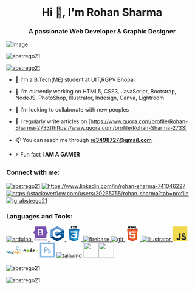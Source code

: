 <h1 align="center">Hi 👋, I'm Rohan Sharma</h1>
<h3 align="center">A passionate Web Developer & Graphic Designer</h3>
<img alt="Image" draggable="true" src="https://pbs.twimg.com/media/Ffb0LzRWIAUVVNA?format=jpg&amp;name=4096x4096" class="css-9pa8cd">


<p align="left"> <img src="https://komarev.com/ghpvc/?username=abstrego21&label=Profile%20views&color=0e75b6&style=flat" alt="abstrego21" /> </p>

<p align="left"> <a href="https://twitter.com/abstrego21" target="blank"><img src="https://img.shields.io/twitter/follow/abstrego21?logo=twitter&style=for-the-badge" alt="abstrego21" /></a> </p>

- 🔭 I'm a B.Tech(ME) student at UIT,RGPV Bhopal 

- 🌱 I’m currently working on HTML5, CSS3, JavaScript, Bootstrap, NodeJS, PhotoShop, Illustrator, Indesign, Canva, Lightroom

- 👯 I’m looking to collaborate with new peoples

- 📝 I regularly write articles on [https://www.quora.com/profile/Rohan-Sharma-2733](https://www.quora.com/profile/Rohan-Sharma-2733)

- 📫 You can reach me through **ro3498727@gmail.com**

- ⚡ Fun fact **I AM A GAMER**

<h3 align="left">Connect with me:</h3>
<p align="left">
<a href="https://twitter.com/abstrego21" target="blank"><img align="center" src="https://raw.githubusercontent.com/rahuldkjain/github-profile-readme-generator/master/src/images/icons/Social/twitter.svg" alt="abstrego21" height="30" width="40" /></a>
<a href="https://linkedin.com/in/https://www.linkedin.com/in/rohan-sharma-741046227" target="blank"><img align="center" src="https://raw.githubusercontent.com/rahuldkjain/github-profile-readme-generator/master/src/images/icons/Social/linked-in-alt.svg" alt="https://www.linkedin.com/in/rohan-sharma-741046227" height="30" width="40" /></a>
<a href="https://stackoverflow.com/users/https://stackoverflow.com/users/20265755/rohan-sharma?tab=profile" target="blank"><img align="center" src="https://raw.githubusercontent.com/rahuldkjain/github-profile-readme-generator/master/src/images/icons/Social/stack-overflow.svg" alt="https://stackoverflow.com/users/20265755/rohan-sharma?tab=profile" height="30" width="40" /></a>
<a href="https://instagram.com/ig_abstrego21" target="blank"><img align="center" src="https://raw.githubusercontent.com/rahuldkjain/github-profile-readme-generator/master/src/images/icons/Social/instagram.svg" alt="ig_abstrego21" height="30" width="40" /></a>
</p>

<h3 align="left">Languages and Tools:</h3>
<p align="left"> <a href="https://www.arduino.cc/" target="_blank" rel="noreferrer"> <img src="https://cdn.worldvectorlogo.com/logos/arduino-1.svg" alt="arduino" width="40" height="40"/> </a> <a href="https://getbootstrap.com" target="_blank" rel="noreferrer"> <img src="https://raw.githubusercontent.com/devicons/devicon/master/icons/bootstrap/bootstrap-plain-wordmark.svg" alt="bootstrap" width="40" height="40"/> </a> <a href="https://www.w3schools.com/cpp/" target="_blank" rel="noreferrer"> <img src="https://raw.githubusercontent.com/devicons/devicon/master/icons/cplusplus/cplusplus-original.svg" alt="cplusplus" width="40" height="40"/> </a> <a href="https://www.w3schools.com/css/" target="_blank" rel="noreferrer"> <img src="https://raw.githubusercontent.com/devicons/devicon/master/icons/css3/css3-original-wordmark.svg" alt="css3" width="40" height="40"/> </a> <a href="https://firebase.google.com/" target="_blank" rel="noreferrer"> <img src="https://www.vectorlogo.zone/logos/firebase/firebase-icon.svg" alt="firebase" width="40" height="40"/> </a> <a href="https://git-scm.com/" target="_blank" rel="noreferrer"> <img src="https://www.vectorlogo.zone/logos/git-scm/git-scm-icon.svg" alt="git" width="40" height="40"/> </a> <a href="https://www.w3.org/html/" target="_blank" rel="noreferrer"> <img src="https://raw.githubusercontent.com/devicons/devicon/master/icons/html5/html5-original-wordmark.svg" alt="html5" width="40" height="40"/> </a> <a href="https://www.adobe.com/in/products/illustrator.html" target="_blank" rel="noreferrer"> <img src="https://www.vectorlogo.zone/logos/adobe_illustrator/adobe_illustrator-icon.svg" alt="illustrator" width="40" height="40"/> </a> <a href="https://developer.mozilla.org/en-US/docs/Web/JavaScript" target="_blank" rel="noreferrer"> <img src="https://raw.githubusercontent.com/devicons/devicon/master/icons/javascript/javascript-original.svg" alt="javascript" width="40" height="40"/> </a> <a href="https://www.mysql.com/" target="_blank" rel="noreferrer"> <img src="https://raw.githubusercontent.com/devicons/devicon/master/icons/mysql/mysql-original-wordmark.svg" alt="mysql" width="40" height="40"/> </a> <a href="https://nodejs.org" target="_blank" rel="noreferrer"> <img src="https://raw.githubusercontent.com/devicons/devicon/master/icons/nodejs/nodejs-original-wordmark.svg" alt="nodejs" width="40" height="40"/> </a> <a href="https://www.photoshop.com/en" target="_blank" rel="noreferrer"> <img src="https://raw.githubusercontent.com/devicons/devicon/master/icons/photoshop/photoshop-line.svg" alt="photoshop" width="40" height="40"/> </a> <a href="https://tailwindcss.com/" target="_blank" rel="noreferrer"> <img src="https://www.vectorlogo.zone/logos/tailwindcss/tailwindcss-icon.svg" alt="tailwind" width="40" height="40"/> </a><a href="#"><img src="https://logodownload.org/wp-content/uploads/2020/11/canva-logo-0-768x768.png" id="img" style="width: 40px; height: 40px;"></a><a><img src="https://tse2.mm.bing.net/th?id=OIP.Z1M9o58em-HB9VuHZVYxgQHaHa&amp;pid=Api&amp;P=0&amp;w=400&amp;h=400" alt="" aria-label="adobe lightroom logo 10 free Cliparts" style="width:40px; height: 40px;"</a></p>

<p><img align="center" src="https://github-readme-stats.vercel.app/api/top-langs?username=abstrego21&show_icons=true&locale=en&layout=compact" alt="abstrego21" /></p>

<p><img align="center" src="https://github-readme-streak-stats.herokuapp.com/?user=abstrego21&" alt="abstrego21" /></p>
